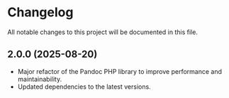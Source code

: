 # Changelog

All notable changes to this project will be documented in this file.

## 2.0.0 (2025-08-20)

- Major refactor of the Pandoc PHP library to improve performance and maintainability.
- Updated dependencies to the latest versions.
